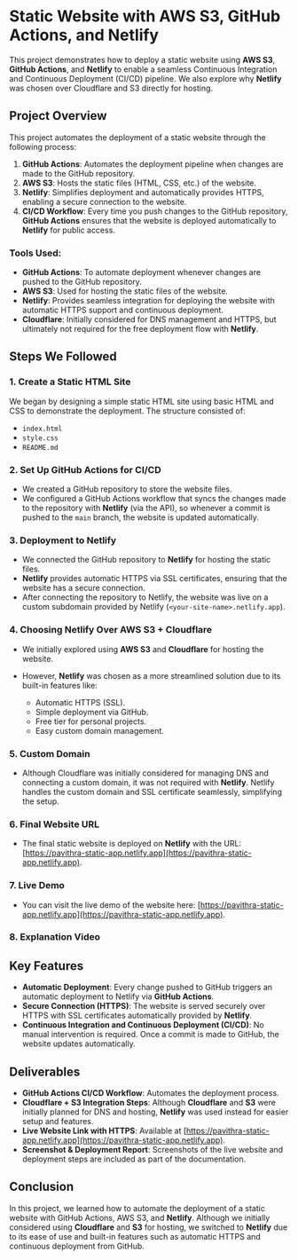 # Static Website with AWS S3, GitHub Actions, and Netlify

This project demonstrates how to deploy a static website using **AWS S3**, **GitHub Actions**, and **Netlify** to enable a seamless Continuous Integration and Continuous Deployment (CI/CD) pipeline. We also explore why **Netlify** was chosen over Cloudflare and S3 directly for hosting.

## Project Overview

This project automates the deployment of a static website through the following process:

1. **GitHub Actions**: Automates the deployment pipeline when changes are made to the GitHub repository.
2. **AWS S3**: Hosts the static files (HTML, CSS, etc.) of the website.
3. **Netlify**: Simplifies deployment and automatically provides HTTPS, enabling a secure connection to the website.
4. **CI/CD Workflow**: Every time you push changes to the GitHub repository, **GitHub Actions** ensures that the website is deployed automatically to **Netlify** for public access.

### Tools Used:

* **GitHub Actions**: To automate deployment whenever changes are pushed to the GitHub repository.
* **AWS S3**: Used for hosting the static files of the website.
* **Netlify**: Provides seamless integration for deploying the website with automatic HTTPS support and continuous deployment.
* **Cloudflare**: Initially considered for DNS management and HTTPS, but ultimately not required for the free deployment flow with **Netlify**.

## Steps We Followed

### 1. **Create a Static HTML Site**

We began by designing a simple static HTML site using basic HTML and CSS to demonstrate the deployment. The structure consisted of:

* `index.html`
* `style.css`
* `README.md`

### 2. **Set Up GitHub Actions for CI/CD**

* We created a GitHub repository to store the website files.
* We configured a GitHub Actions workflow that syncs the changes made to the repository with **Netlify** (via the API), so whenever a commit is pushed to the `main` branch, the website is updated automatically.

### 3. **Deployment to Netlify**

* We connected the GitHub repository to **Netlify** for hosting the static files.
* **Netlify** provides automatic HTTPS via SSL certificates, ensuring that the website has a secure connection.
* After connecting the repository to Netlify, the website was live on a custom subdomain provided by Netlify (`<your-site-name>.netlify.app`).

### 4. **Choosing Netlify Over AWS S3 + Cloudflare**

* We initially explored using **AWS S3** and **Cloudflare** for hosting the website.
* However, **Netlify** was chosen as a more streamlined solution due to its built-in features like:

  * Automatic HTTPS (SSL).
  * Simple deployment via GitHub.
  * Free tier for personal projects.
  * Easy custom domain management.

### 5. **Custom Domain**

* Although Cloudflare was initially considered for managing DNS and connecting a custom domain, it was not required with **Netlify**. Netlify handles the custom domain and SSL certificate seamlessly, simplifying the setup.

### 6. **Final Website URL**

* The final static website is deployed on **Netlify** with the URL:
  [https://pavithra-static-app.netlify.app](https://pavithra-static-app.netlify.app).

### 7. **Live Demo**

* You can visit the live demo of the website here:
  [https://pavithra-static-app.netlify.app](https://pavithra-static-app.netlify.app).
  
### 8. **Explanation Video**


## Key Features

* **Automatic Deployment**: Every change pushed to GitHub triggers an automatic deployment to Netlify via **GitHub Actions**.
* **Secure Connection (HTTPS)**: The website is served securely over HTTPS with SSL certificates automatically provided by **Netlify**.
* **Continuous Integration and Continuous Deployment (CI/CD)**: No manual intervention is required. Once a commit is made to GitHub, the website updates automatically.

## Deliverables

* **GitHub Actions CI/CD Workflow**: Automates the deployment process.
* **Cloudflare + S3 Integration Steps**: Although **Cloudflare** and **S3** were initially planned for DNS and hosting, **Netlify** was used instead for easier setup and features.
* **Live Website Link with HTTPS**: Available at [https://pavithra-static-app.netlify.app](https://pavithra-static-app.netlify.app).
* **Screenshot & Deployment Report**: Screenshots of the live website and deployment steps are included as part of the documentation.

## Conclusion

In this project, we learned how to automate the deployment of a static website with GitHub Actions, AWS S3, and **Netlify**. Although we initially considered using **Cloudflare** and **S3** for hosting, we switched to **Netlify** due to its ease of use and built-in features such as automatic HTTPS and continuous deployment from GitHub.
